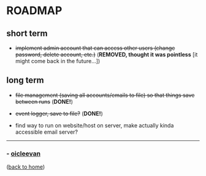 # ROADMAP

## short term

- ~~implement admin account that can access other users (change password, delete account, etc.)~~ (**REMOVED, thought it was pointless** [it might come back in the future...])

## long term

- ~~file management (saving all accounts/emails to file) so that things save between runs~~ (**DONE!**)

- ~~event logger, save to file?~~ (**DONE!**)

- find way to run on website/host on server, make actually kinda accessible email server?

---

### - [oicleevan](https://github.com/oicleevan)
([back to home](/))